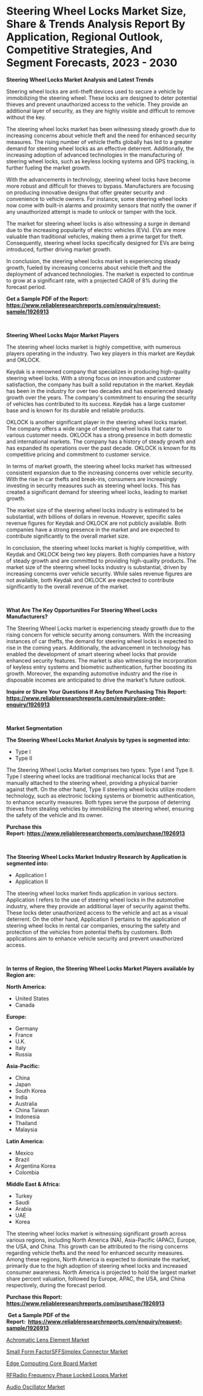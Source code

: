 <p><h1>Steering Wheel Locks Market Size, Share & Trends Analysis Report By Application, Regional Outlook, Competitive Strategies, And Segment Forecasts, 2023 - 2030</h1></p><p><strong>Steering Wheel Locks Market Analysis and Latest Trends</strong></p>
<p><p>Steering wheel locks are anti-theft devices used to secure a vehicle by immobilizing the steering wheel. These locks are designed to deter potential thieves and prevent unauthorized access to the vehicle. They provide an additional layer of security, as they are highly visible and difficult to remove without the key.</p><p>The steering wheel locks market has been witnessing steady growth due to increasing concerns about vehicle theft and the need for enhanced security measures. The rising number of vehicle thefts globally has led to a greater demand for steering wheel locks as an effective deterrent. Additionally, the increasing adoption of advanced technologies in the manufacturing of steering wheel locks, such as keyless locking systems and GPS tracking, is further fueling the market growth.</p><p>With the advancements in technology, steering wheel locks have become more robust and difficult for thieves to bypass. Manufacturers are focusing on producing innovative designs that offer greater security and convenience to vehicle owners. For instance, some steering wheel locks now come with built-in alarms and proximity sensors that notify the owner if any unauthorized attempt is made to unlock or tamper with the lock.</p><p>The market for steering wheel locks is also witnessing a surge in demand due to the increasing popularity of electric vehicles (EVs). EVs are more valuable than traditional vehicles, making them a prime target for theft. Consequently, steering wheel locks specifically designed for EVs are being introduced, further driving market growth.</p><p>In conclusion, the steering wheel locks market is experiencing steady growth, fueled by increasing concerns about vehicle theft and the deployment of advanced technologies. The market is expected to continue to grow at a significant rate, with a projected CAGR of 8% during the forecast period.</p></p>
<p><strong>Get a Sample PDF of the Report:&nbsp; <a href="https://www.reliableresearchreports.com/enquiry/request-sample/1926913">https://www.reliableresearchreports.com/enquiry/request-sample/1926913</a></strong></p>
<p>&nbsp;</p>
<p><strong>Steering Wheel Locks Major Market Players</strong></p>
<p><p>The steering wheel locks market is highly competitive, with numerous players operating in the industry. Two key players in this market are Keydak and OKLOCK. </p><p>Keydak is a renowned company that specializes in producing high-quality steering wheel locks. With a strong focus on innovation and customer satisfaction, the company has built a solid reputation in the market. Keydak has been in the industry for over two decades and has experienced steady growth over the years. The company's commitment to ensuring the security of vehicles has contributed to its success. Keydak has a large customer base and is known for its durable and reliable products. </p><p>OKLOCK is another significant player in the steering wheel locks market. The company offers a wide range of steering wheel locks that cater to various customer needs. OKLOCK has a strong presence in both domestic and international markets. The company has a history of steady growth and has expanded its operations over the past decade. OKLOCK is known for its competitive pricing and commitment to customer service. </p><p>In terms of market growth, the steering wheel locks market has witnessed consistent expansion due to the increasing concerns over vehicle security. With the rise in car thefts and break-ins, consumers are increasingly investing in security measures such as steering wheel locks. This has created a significant demand for steering wheel locks, leading to market growth. </p><p>The market size of the steering wheel locks industry is estimated to be substantial, with billions of dollars in revenue. However, specific sales revenue figures for Keydak and OKLOCK are not publicly available. Both companies have a strong presence in the market and are expected to contribute significantly to the overall market size. </p><p>In conclusion, the steering wheel locks market is highly competitive, with Keydak and OKLOCK being two key players. Both companies have a history of steady growth and are committed to providing high-quality products. The market size of the steering wheel locks industry is substantial, driven by increasing concerns over vehicle security. While sales revenue figures are not available, both Keydak and OKLOCK are expected to contribute significantly to the overall revenue of the market.</p></p>
<p>&nbsp;</p>
<p><strong>What Are The Key Opportunities For Steering Wheel Locks Manufacturers?</strong></p>
<p><p>The Steering Wheel Locks market is experiencing steady growth due to the rising concern for vehicle security among consumers. With the increasing instances of car thefts, the demand for steering wheel locks is expected to rise in the coming years. Additionally, the advancement in technology has enabled the development of smart steering wheel locks that provide enhanced security features. The market is also witnessing the incorporation of keyless entry systems and biometric authentication, further boosting its growth. Moreover, the expanding automotive industry and the rise in disposable incomes are anticipated to drive the market's future outlook.</p></p>
<p><strong>Inquire or Share Your Questions If Any Before Purchasing This Report: <a href="https://www.reliableresearchreports.com/enquiry/pre-order-enquiry/1926913">https://www.reliableresearchreports.com/enquiry/pre-order-enquiry/1926913</a></strong></p>
<p>&nbsp;</p>
<p><strong>Market Segmentation</strong></p>
<p><strong>The Steering Wheel Locks Market Analysis by types is segmented into:</strong></p>
<p><ul><li>Type I</li><li>Type II</li></ul></p>
<p><p>The Steering Wheel Locks Market comprises two types: Type I and Type II. Type I steering wheel locks are traditional mechanical locks that are manually attached to the steering wheel, providing a physical barrier against theft. On the other hand, Type II steering wheel locks utilize modern technology, such as electronic locking systems or biometric authentication, to enhance security measures. Both types serve the purpose of deterring thieves from stealing vehicles by immobilizing the steering wheel, ensuring the safety of the vehicle and its owner.</p></p>
<p><strong>Purchase this Report:&nbsp;<a href="https://www.reliableresearchreports.com/purchase/1926913">https://www.reliableresearchreports.com/purchase/1926913</a></strong></p>
<p>&nbsp;</p>
<p><strong>The Steering Wheel Locks Market Industry Research by Application is segmented into:</strong></p>
<p><ul><li>Application I</li><li>Application II</li></ul></p>
<p><p>The steering wheel locks market finds application in various sectors. Application I refers to the use of steering wheel locks in the automotive industry, where they provide an additional layer of security against thefts. These locks deter unauthorized access to the vehicle and act as a visual deterrent. On the other hand, Application II pertains to the application of steering wheel locks in rental car companies, ensuring the safety and protection of the vehicles from potential thefts by customers. Both applications aim to enhance vehicle security and prevent unauthorized access.</p></p>
<p>&nbsp;</p>
<p><strong>In terms of Region, the Steering Wheel Locks Market Players available by Region are:</strong></p>
<p>
    <p> <strong> North America: </strong>
        <ul>
            <li>United States</li>
            <li>Canada</li>
        </ul>
        </p> 
    <p> <strong> Europe: </strong>
        <ul>
            <li>Germany</li>
            <li>France</li>
            <li>U.K.</li>
            <li>Italy</li>
            <li>Russia</li>
        </ul>
        </p> 
    <p> <strong> Asia-Pacific: </strong>
        <ul>
            <li>China</li>
            <li>Japan</li>
            <li>South Korea</li>
            <li>India</li>
            <li>Australia</li>
            <li>China Taiwan</li>
            <li>Indonesia</li>
            <li>Thailand</li>
            <li>Malaysia</li>
        </ul>
        </p> 
    <p> <strong> Latin America: </strong>
        <ul>
            <li>Mexico</li>
            <li>Brazil</li>
            <li>Argentina Korea</li>
            <li>Colombia</li>
        </ul>
        </p> 
    <p> <strong> Middle East & Africa: </strong>
        <ul>
            <li>Turkey</li>
            <li>Saudi</li>
            <li>Arabia</li>
            <li>UAE</li>
            <li>Korea</li>
        </ul>
    </p>
    </p>
<p><p>The steering wheel locks market is witnessing significant growth across various regions, including North America (NA), Asia-Pacific (APAC), Europe, the USA, and China. This growth can be attributed to the rising concerns regarding vehicle thefts and the need for enhanced security measures. Among these regions, North America is expected to dominate the market, primarily due to the high adoption of steering wheel locks and increased consumer awareness. North America is projected to hold the largest market share percent valuation, followed by Europe, APAC, the USA, and China respectively, during the forecast period.</p></p>
<p><strong>Purchase this Report: <a href="https://www.reliableresearchreports.com/purchase/1926913">https://www.reliableresearchreports.com/purchase/1926913</a></strong></p>
<p>&nbsp;<strong>Get a Sample PDF of the Report:&nbsp;&nbsp;<a href="https://www.reliableresearchreports.com/enquiry/request-sample/1926913">https://www.reliableresearchreports.com/enquiry/request-sample/1926913</a></strong></p>
<p><strong></strong></p>
<p><p><a href="https://medium.com/@keygreen5469/achromatic-lens-element-market-insights-into-market-cagr-market-trends-and-growth-strategies-cc1d78e17d24">Achromatic Lens Element Market</a></p><p><a href="https://medium.com/@rosm15203/small-form-factorsffsimplex-connector-market-trends-forecast-and-competitive-analysis-to-2030-ddcfe9d27fa3">Small Form FactorSFFSimplex Connector Market</a></p><p><a href="https://medium.com/@maryg156987/edge-computing-core-board-market-size-reveals-the-best-marketing-channels-in-global-industry-fffa3d9d6ac1">Edge Computing Core Board Market</a></p><p><a href="https://medium.com/@mariad13206/rfradio-frequency-phase-locked-loops-market-the-key-to-successful-business-strategy-forecast-till-abdbbe438c18">RFRadio Frequency Phase Locked Loops Market</a></p><p><a href="https://medium.com/@nathanl41025/audio-oscillator-market-size-reveals-the-best-marketing-channels-in-global-industry-e64ff2b16c0a">Audio Oscillator Market</a></p></p>